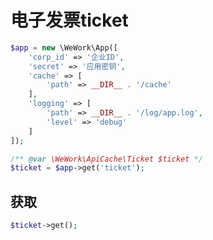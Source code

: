 # 电子发票ticket

```php
$app = new \WeWork\App([
    'corp_id' => '企业ID',
    'secret' => '应用密钥',
    'cache' => [
        'path' => __DIR__ . '/cache'
    ],
    'logging' => [
        'path' => __DIR__ . '/log/app.log',
        'level' => 'debug'
    ]
]);
```

```php
/** @var \WeWork\ApiCache\Ticket $ticket */
$ticket = $app->get('ticket');
```

## 获取

```php
$ticket->get();
```


